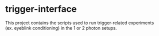 trigger-interface
=================

This project contains the scripts used to run trigger-related experiments (ex. eyeblink conditioning) in the 1 or 2 photon setups.
